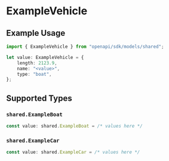# ExampleVehicle

## Example Usage

```typescript
import { ExampleVehicle } from "openapi/sdk/models/shared";

let value: ExampleVehicle = {
    length: 2123.9,
    name: "<value>",
    type: "boat",
};
```

## Supported Types

### `shared.ExampleBoat`

```typescript
const value: shared.ExampleBoat = /* values here */
```

### `shared.ExampleCar`

```typescript
const value: shared.ExampleCar = /* values here */
```

